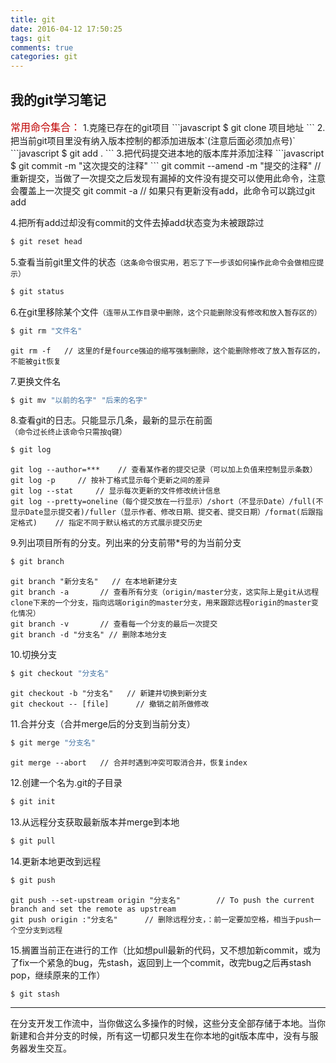 ```yaml
---
title: git
date: 2016-04-12 17:50:25
tags: git
comments: true
categories: git
---
```


<style type="text/css">
	.titles{
		color: #C00000;
		font-size: 16px;
	}
	.tips{
		color: #cccccc;
		font-size: 12px;
		padding-left: 40px;
	}
</style>

<h2>我的git学习笔记</h2>
<!-- more -->
<span class="titles">常用命令集合：</span>
1.克隆已存在的git项目
```javascript
$ git clone 项目地址
```
2.把当前git项目里没有纳入版本控制的都添加进版本`(注意后面必须加点号)`
```javascript
$ git add .
```
3.把代码提交进本地的版本库并添加注释
```javascript
$ git commit -m "这次提交的注释"
```
	git commit --amend -m "提交的注释" 	// 重新提交，当做了一次提交之后发现有漏掉的文件没有提交可以使用此命令，注意会覆盖上一次提交
	git commit -a 	// 如果只有更新没有add，此命令可以跳过git add

4.把所有add过却没有commit的文件去掉add状态变为未被跟踪过
```javascript
$ git reset head
```
5.查看当前git里文件的状态`（这条命令很实用，若忘了下一步该如何操作此命令会做相应提示）`
```javascript
$ git status
```
6.在git里移除某个文件`（连带从工作目录中删除，这个只能删除没有修改和放入暂存区的）`
```javascript
$ git rm "文件名"
```
	git rm -f 	// 这里的f是fource强迫的缩写强制删除，这个能删除修改了放入暂存区的，不能被git恢复
7.更换文件名
```javascript
$ git mv "以前的名字" "后来的名字"
```
8.查看git的日志。只能显示几条，最新的显示在前面`（命令过长终止该命令只需按q键）`
```javascript
$ git log
```
	git log --author=***	// 查看某作者的提交记录（可以加上负值来控制显示条数）
	git log -p     // 按补丁格式显示每个更新之间的差异
	git log --stat 	   // 显示每次更新的文件修改统计信息
	git log --pretty=oneline（每个提交放在一行显示）/short（不显示Date）/full(不显示Date显示提交者)/fuller（显示作者、修改日期、提交者、提交日期）/format(后跟指定格式)    // 指定不同于默认格式的方式展示提交历史
9.列出项目所有的分支。列出来的分支前带*号的为当前分支
```javascript
$ git branch
```
	git branch "新分支名"	// 在本地新建分支
	git branch -a       // 查看所有分支（origin/master分支，这实际上是git从远程clone下来的一个分支，指向远端origin的master分支，用来跟踪远程origin的master变化情况）
	git branch -v 		// 查看每一个分支的最后一次提交
	git branch -d "分支名"	// 删除本地分支
10.切换分支
```javascript
$ git checkout "分支名"
```
	git checkout -b "分支名"	// 新建并切换到新分支
	git checkout -- [file] 		// 撤销之前所做修改
11.合并分支（合并merge后的分支到当前分支）
```javascript
$ git merge "分支名"
```
	git merge --abort	// 合并时遇到冲突可取消合并，恢复index
12.创建一个名为.git的子目录
```javascript
$ git init
```
13.从远程分支获取最新版本并merge到本地
```javascript
$ git pull
```
14.更新本地更改到远程
```javascript
$ git push
```
	git push --set-upstream origin "分支名"		// To push the current branch and set the remote as upstream
	git push origin :"分支名"		// 删除远程分支，：前一定要加空格，相当于push一个空分支到远程
15.搁置当前正在进行的工作（比如想pull最新的代码，又不想加新commit，或为了fix一个紧急的bug，先stash，返回到上一个commit，改完bug之后再stash pop，继续原来的工作）
```javascript
$ git stash
```
___
在分支开发工作流中，当你做这么多操作的时候，这些分支全部存储于本地。当你新建和合并分支的时候，所有这一切都只发生在你本地的git版本库中，没有与服务器发生交互。